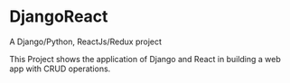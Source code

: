 # DjangoReact
A Django/Python, ReactJs/Redux project

This Project shows the application of Django and React in building a web app with CRUD operations.

